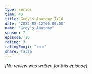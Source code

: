 ```yaml
---
type: series
time: 40
title: Grey's Anatomy 7x16
date: "2022-08-12T00:00:00"
name: "Grey's Anatomy"
season: 7
episode: 16
rating: 3
ratingEmoji: "⭐️⭐️⭐️"
share: false
---
```


*[No review was written for this episode]*